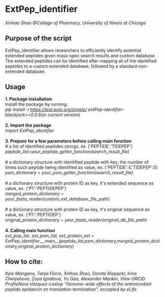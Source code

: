 # ExtPep_identifier
_Xinhao Shao @Collage of Pharmacy, University of Illinois at Chicago_<br/>
## Purpose of the script
ExtPep_identifier allows researchers to efficiently identify potential extended peptides given mass-spec search results
and custom database. The extended peptides can be identified after mapping all of the identified peptides to a custom extended
database, followed by a standard non-extended database.
## Usage
**1. Package installation**<br/>
Install the package by running:<br/>
_pip install -i https://test.pypi.org/simple/ extPep-identifier-blackjack==0.0.8(or current version)_<br/><br/>
**2. Import the package**<br/>
_import ExtPep_identifier_<br/><br/>
**3. Prepare for a few parameters before calling main function**<br/>
\# a list of identified peptides strings, ex. ['PEPTIDE','TIDEPEP']<br/>
_peptide_list=your_peptide_getter_function(search_result_file)_ <br/><br/>
\# a dictionary structure with identified peptide with key, the number of times such peptide being identified as value, ex. {'PEPTIDE':4,'TIDEPEP':5}<br/>
_psm_dictionary = your_psm_getter_function(search_result_file)_ <br/><br/>
\# a dictionary structure with protein ID as key, it's extended sequence as value, ex. {'P1':'PEPTIDEPEP'}<br/>
_merged_protein_dictionary = your_fasta_reader(custom_ext_database_file_path)_<br/><br/>
\# a dictionary structure with protein ID as key, it's original sequence as value, ex. {'P1':'PEPTIDEP'}<br/>
_original_protein_dictionary = your_fasta_reader(original_db_file_path)_<br/><br/>
**4. Calling main function**<br/>
_ext_pep_list, ext_psm_list, ext_protein_set 
= ExtPep_identifier.\_\_main\_\_(peptide_list,psm_dictionary,merged_protein_dictionary,original_protein_dictionary)_




## How to cite:
_Kyle Mangano, Tanja Florin, Xinhao Shao, Dorota Klepacki, Irina Chelysheva, Zoya Ignatova, Yu Gao, Alexander Mankin,  View ORCID ProfileNora Vázquez-Laslop
"Genome-wide effects of the antimicrobial peptide apidaecin on translation termination", accepted by eLife_


